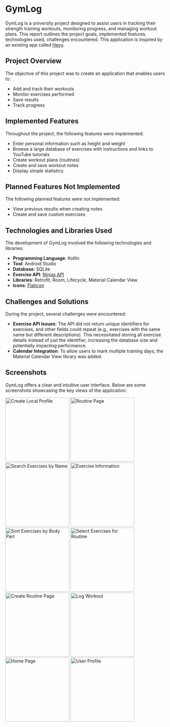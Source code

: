 # GymLog

GymLog is a university project designed to assist users in tracking their strength training workouts, monitoring progress, and managing workout plans. This report outlines the project goals, implemented features, technologies used, challenges encountered. This application is inspired by an existing app called [Hevy](https://www.hevyapp.com).


## Project Overview

The objective of this project was to create an application that enables users to:
- Add and track their workouts
- Monitor exercises performed
- Save results
- Track progress

## Implemented Features

Throughout the project, the following features were implemented:
- Enter personal information such as height and weight
- Browse a large database of exercises with instructions and links to YouTube tutorials
- Create workout plans (routines)
- Create and save workout notes
- Display simple statistics

## Planned Features Not Implemented

The following planned features were not implemented:
- View previous results when creating notes
- Create and save custom exercises

## Technologies and Libraries Used

The development of GymLog involved the following technologies and libraries:
- **Programming Language**: Kotlin
- **Tool**: Android Studio
- **Database**: SQLite
- **Exercise API**: [Ninjas API](https://api-ninjas.com/api/exercises)
- **Libraries**: Retrofit, Room, Lifecycle, Material Calendar View
- **Icons**: [Flaticon](https://www.flaticon.com)

## Challenges and Solutions

During the project, several challenges were encountered:
- **Exercise API Issues**: The API did not return unique identifiers for exercises, and other fields could repeat (e.g., exercises with the same name but different descriptions). This necessitated storing all exercise details instead of just the identifier, increasing the database size and potentially impacting performance.
- **Calendar Integration**: To allow users to mark multiple training days, the Material Calendar View library was added.

## Screenshots

GymLog offers a clear and intuitive user interface. Below are some screenshots showcasing the key views of the application:

<img src="https://github.com/Dawid01/WorkoutMobileApp/blob/main/Screens/1.png" alt="Create Local Profile" width="200"  marigin="5"/> <img src="https://github.com/Dawid01/WorkoutMobileApp/blob/main/Screens/2.png" alt="Routine Page" width="200"  marigin="5"/>
<img src="https://github.com/Dawid01/WorkoutMobileApp/blob/main/Screens/3.png" alt="Search Exercises by Name" width="200"  marigin="5"/> <img src="https://github.com/Dawid01/WorkoutMobileApp/blob/main/Screens/4.png" alt="Exercise Information" width="200"  marigin="5"/>
<img src="https://github.com/Dawid01/WorkoutMobileApp/blob/main/Screens/5.png" alt="Sort Exercises by Body Part" width="200"  marigin="5"/> <img src="https://github.com/Dawid01/WorkoutMobileApp/blob/main/Screens/6.png" alt="Select Exercises for Routine" width="200"  marigin="5"/>
<img src="https://github.com/Dawid01/WorkoutMobileApp/blob/main/Screens/7.png" alt="Create Routine Page" width="200"  marigin="5"/> <img src="https://github.com/Dawid01/WorkoutMobileApp/blob/main/Screens/8.png" alt="Log Workout" width="200"  marigin="5"/>
<img src="https://github.com/Dawid01/WorkoutMobileApp/blob/main/Screens/9.png" alt="Home Page" width="200"  marigin="5"/> <img src="https://github.com/Dawid01/WorkoutMobileApp/blob/main/Screens/10.png" alt="User Profile" width="200"  marigin="5"/>
